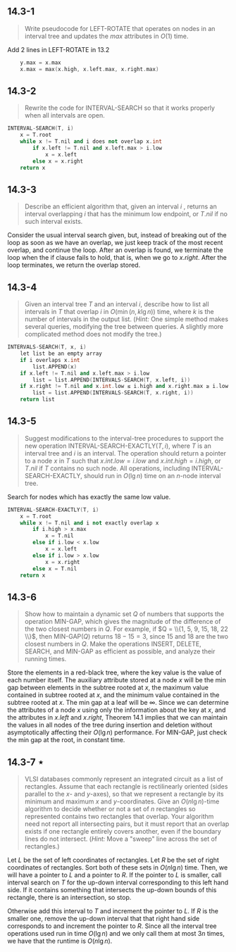 ## 14.3-1

> Write pseudocode for $\text{LEFT-ROTATE}$ that operates on nodes in an interval tree and updates the $max$ attributes in $O(1)$ time.

Add 2 lines in $\text{LEFT-ROTATE}$ in 13.2

```cpp
    y.max = x.max
    x.max = max(x.high, x.left.max, x.right.max)
```

## 14.3-2

> Rewrite the code for $\text{INTERVAL-SEARCH}$ so that it works properly when all intervals are open.

```cpp
INTERVAL-SEARCH(T, i)
    x = T.root
    while x != T.nil and i does not overlap x.int
        if x.left != T.nil and x.left.max > i.low
            x = x.left
        else x = x.right
    return x
```

## 14.3-3

> Describe an efficient algorithm that, given an interval $i$ , returns an interval overlapping $i$ that has the minimum low endpoint, or $T.nil$ if no such interval exists.

Consider the usual interval search given, but, instead of breaking out of the loop as soon as we have an overlap, we just keep track of the most recent overlap, and continue the loop. After an overlap is found, we terminate the loop when the if clause fails to hold, that is, when we go to $x.right$. After the loop terminates, we return the overlap stored.

## 14.3-4

> Given an interval tree $T$ and an interval $i$, describe how to list all intervals in $T$ that overlap $i$ in $O(\min(n, k \lg n))$ time, where $k$ is the number of intervals in the output list. ($\textit{Hint:}$ One simple method makes several queries, modifying the tree between queries. A slightly more complicated method does not modify the tree.)

```cpp
INTERVALS-SEARCH(T, x, i)
    let list be an empty array
    if i overlaps x.int
        list.APPEND(x)
    if x.left != T.nil and x.left.max > i.low
        list = list.APPEND(INTERVALS-SEARCH(T, x.left, i))
    if x.right != T.nil and x.int.low ≤ i.high and x.right.max ≥ i.low
        list = list.APPEND(INTERVALS-SEARCH(T, x.right, i))
    return list
```

## 14.3-5

> Suggest modifications to the interval-tree procedures to support the new operation $\text{INTERVAL-SEARCH-EXACTLY}(T, i)$, where $T$ is an interval tree and $i$ is an interval. The operation should return a pointer to a node $x$ in $T$ such that $x.int.low = i.low$ and $x.int.high = i.high$, or $T.nil$ if $T$ contains no such node. All operations, including $\text{INTERVAL-SEARCH-EXACTLY}$, should run in $O(\lg n)$ time on an $n$-node interval tree.

Search for nodes which has exactly the same low value.

```cpp
INTERVAL-SEARCH-EXACTLY(T, i)
    x = T.root
    while x != T.nil and i not exactly overlap x
        if i.high > x.max
            x = T.nil
        else if i.low < x.low
            x = x.left
        else if i.low > x.low
            x = x.right
        else x = T.nil
    return x
```

## 14.3-6

> Show how to maintain a dynamic set $Q$ of numbers that supports the operation $\text{MIN-GAP}$, which gives the magnitude of the difference of the two closest numbers in $Q$. For example, if $Q = \\{1, 5, 9, 15, 18, 22 \\}$, then $\text{MIN-GAP}(Q)$ returns $18 - 15 = 3$, since $15$ and $18$ are the two closest numbers in $Q$. Make the operations $\text{INSERT}$, $\text{DELETE}$, $\text{SEARCH}$, and $\text{MIN-GAP}$ as efficient as possible, and analyze their running times.

Store the elements in a red-black tree, where the key value is the value of each number itself. The auxiliary attribute stored at a node $x$ will be the min gap between elements in the subtree rooted at $x$, the maximum value contained in subtree rooted at $x$, and the minimum value contained in the subtree rooted at $x$. The min gap at a leaf will be $\infty$. Since we can determine the attributes of a node $x$ using only the information about the key at $x$, and the attributes in $x.left$ and $x.right$, Theorem 14.1 implies that we can maintain the values in all nodes of the tree during insertion and deletion without asymptotically affecting their $O(\lg n)$ performance. For $\text{MIN-GAP}$, just check the min gap at the root, in constant time.

## 14.3-7 $\star$

> VLSI databases commonly represent an integrated circuit as a list of rectangles. Assume that each rectangle is rectilinearly oriented (sides parallel to the $x$- and $y$-axes), so that we represent a rectangle by its minimum and maximum $x$ and $y$-coordinates. Give an $O(n\lg n)$-time algorithm to decide whether or not a set of $n$ rectangles so represented contains two rectangles that overlap. Your algorithm need not report all intersecting pairs, but it must report that an overlap exists if one rectangle entirely covers another, even if the boundary lines do not intersect. ($\textit{Hint:}$ Move a "sweep" line across the set of rectangles.)

Let $L$ be the set of left coordinates of rectangles. Let $R$ be the set of right coordinates of rectangles. Sort both of these sets in $O(n\lg n)$ time. Then, we will have a pointer to $L$ and a pointer to $R$. If the pointer to $L$ is smaller, call interval search on $T$ for the up-down interval corresponding to this left hand side. If it contains something that intersects the up-down bounds of this rectangle, there is an intersection, so stop.

Otherwise add this interval to $T$ and increment the pointer to $L$. If $R$ is the smaller one, remove the up-down interval that that right hand side corresponds to and increment the pointer to $R$. Since all the interval tree operations used run in time $O(\lg n)$ and we only call them at most $3n$ times, we have that the runtime is $O(n\lg n)$.

